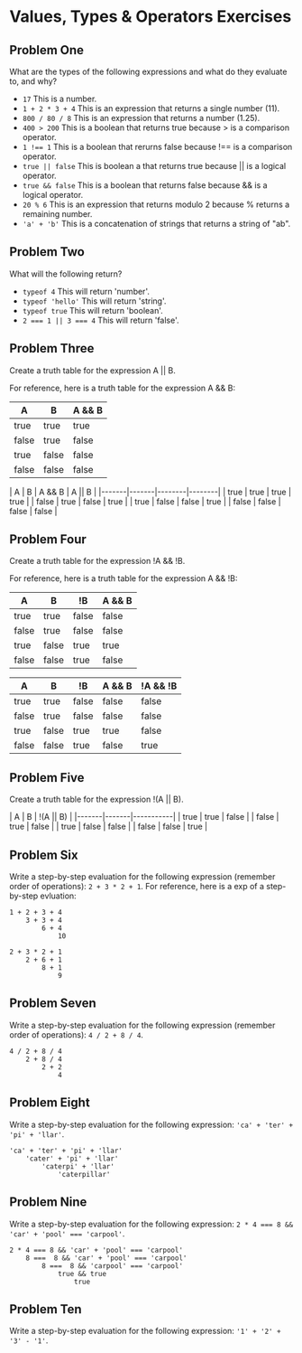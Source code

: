 # Values, Types & Operators Exercises

## Problem One

What are the types of the following expressions and what do they evaluate to, and why?

* `17`
This is a number.
* `1 + 2 * 3 + 4`
This is an expression that returns a single number (11).
* `800 / 80 / 8`
This is an expression that returns a number (1.25).
* `400 > 200`
This is a boolean that returns true because > is a comparison operator.
* `1 !== 1`
This is a boolean that rerurns false because !== is a comparison operator.
* `true || false`
This is boolean a that returns true because || is a logical operator.
* `true && false`
This is a boolean that returns false because && is a logical operator.
* `20 % 6`
This is an expression that returns modulo 2 because % returns a remaining number.
* `'a' + 'b'`
This is a concatenation of strings that returns a string of "ab".

## Problem Two

What will the following return?

* `typeof 4`
This will return 'number'.
*  `typeof 'hello'`
This will return 'string'.
*  `typeof true`
This will return 'boolean'.
* `2 === 1 || 3 === 4`
This will return 'false'.

## Problem Three

Create a truth table for the expression A || B.

For reference, here is a truth table for the expression A && B:

|   A   |   B   | A && B | 
|-------|-------|--------|
| true  | true  | true   |
| false | true  | false  |
| true  | false | false  |
| false | false | false  | 

|   A   |   B   | A && B | A || B | 
|-------|-------|--------|--------|
| true  | true  | true   | true   |
| false | true  | false  | true   |
| true  | false | false  | true   |
| false | false | false  | false  |

## Problem Four

Create a truth table for the expression !A && !B.

For reference, here is a truth table for the expression A && !B:

|   A   |   B   |   !B   | A && B | 
|-------|-------|--------|--------|
| true  | true  | false  | false  |
| false | true  | false  | false  |
| true  | false | true   | true   |
| false | false |  true  | false  | 

|   A   |   B   |   !B   | A && B | !A && !B | 
|-------|-------|--------|--------|--------|
| true  | true  | false  | false  | false  |
| false | true  | false  | false  | false  |
| true  | false | true   | true   | false  |
| false | false |  true  | false  | true   | 

## Problem Five

Create a truth table for the expression !(A || B).

|   A   |   B   | !(A || B) | 
|-------|-------|-----------|
| true  | true  |  false    |
| false | true  |  false    |
| true  | false |  false    |
| false | false |  true     |


## Problem Six

Write a step-by-step evaluation for the following expression (remember order of operations): `2 + 3 * 2 + 1`.
  For reference, here is a exp of a step-by-step evluation: 
  ```jsa
  1 + 2 + 3 + 4  
      3 + 3 + 4
          6 + 4
              10
  ```
  
    2 + 3 * 2 + 1
        2 + 6 + 1
            8 + 1
                9

  
 ## Problem Seven
 
 Write a step-by-step evaluation for the following expression (remember order of operations): `4 / 2 + 8 / 4`.

    4 / 2 + 8 / 4
        2 + 8 / 4
            2 + 2
                4


 ## Problem Eight
 
 Write a step-by-step evaluation for the following expression: `'ca' + 'ter' + 'pi' + 'llar'`.

    'ca' + 'ter' + 'pi' + 'llar'
        'cater' + 'pi' + 'llar'
            'caterpi' + 'llar'
                'caterpillar'

 
 ## Problem Nine
 
 Write a step-by-step evaluation for the following expression: `2 * 4 === 8 && 'car' + 'pool' === 'carpool'`.

    2 * 4 === 8 && 'car' + 'pool' === 'carpool'
        8 ===  8 && 'car' + 'pool' === 'carpool'
            8 ===  8 && 'carpool' === 'carpool'
                true && true
                    true
 
 ## Problem Ten
 
  Write a step-by-step evaluation for the following expression: `'1' + '2' + '3' - '1'`.


